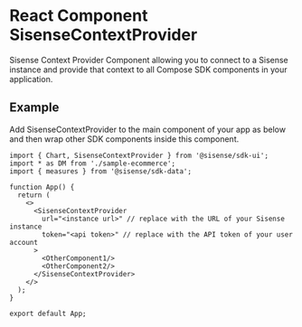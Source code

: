 # React Component SisenseContextProvider

Sisense Context Provider Component allowing you to connect to
a Sisense instance and provide that context
to all Compose SDK components in your application.

## Example

Add SisenseContextProvider to the main component of your app as below and then wrap
other SDK components inside this component.

```tsx
import { Chart, SisenseContextProvider } from '@sisense/sdk-ui';
import * as DM from './sample-ecommerce';
import { measures } from '@sisense/sdk-data';

function App() {
  return (
    <>
      <SisenseContextProvider
        url="<instance url>" // replace with the URL of your Sisense instance
        token="<api token>" // replace with the API token of your user account
      >
        <OtherComponent1/>
        <OtherComponent2/>
      </SisenseContextProvider>
    </>
  );
}

export default App;
```
